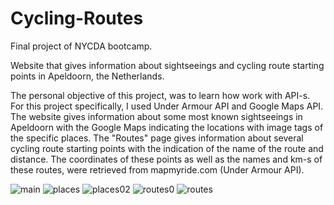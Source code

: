 # Cycling-Routes
Final project of NYCDA bootcamp.

Website that gives information about sightseeings and cycling route starting points in Apeldoorn, the Netherlands. 

The personal objective of this project, was to learn how work with API-s. For this project specifically, I used Under Armour API and Google Maps API. 
The website gives information about some most known sightseeings in Apeldoorn with the Google Maps indicating the locations with image tags of the specific places. The "Routes" page gives information about several cycling route starting points with the indication of the name of the route and distance. The coordinates of these points as well as the names and km-s of these routes, were retrieved from mapmyride.com (Under Armour API).

![main](https://user-images.githubusercontent.com/27499173/28332766-33b5c1fa-6bf6-11e7-82d2-67b146915469.PNG)
![places](https://user-images.githubusercontent.com/27499173/28332820-5a28e1f0-6bf6-11e7-93cf-e034c0bc5364.PNG)
![places02](https://user-images.githubusercontent.com/27499173/28332825-5ff656a8-6bf6-11e7-9fcf-175d06e766a9.PNG)
![routes0](https://user-images.githubusercontent.com/27499173/28332934-b0877642-6bf6-11e7-8bfd-283b49ef4d3d.PNG)
![routes](https://user-images.githubusercontent.com/27499173/28332941-b4f1697c-6bf6-11e7-96a3-8357a76cbcf0.PNG)
